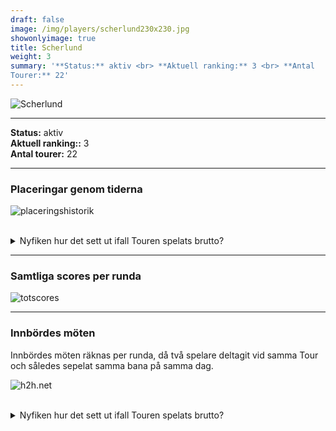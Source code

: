 ```yaml
---  
draft: false  
image: /img/players/scherlund230x230.jpg  
showonlyimage: true  
title: Scherlund  
weight: 3  
summary: '**Status:** aktiv <br> **Aktuell ranking:** 3 <br> **Antal
Tourer:** 22'  
---
```


![Scherlund](/img/players/scherlund230x230.jpg)

------------------------------------------------------------------------

**Status:** aktiv  
**Aktuell ranking::** 3  
**Antal tourer:** 22

------------------------------------------------------------------------

### Placeringar genom tiderna

![placeringshistorik](/playerstats/Scherlund.placing.net.png) <br><br>
<details> <summary>Nyfiken hur det sett ut ifall Touren spelats
brutto?</summary> <p>

![placeringshistorik](/playerstats/Scherlund.placing.gross.png) </p>
</details>

------------------------------------------------------------------------

### Samtliga scores per runda

![totscores](/playerstats/Scherlund.totscores.png)

------------------------------------------------------------------------

### Innbördes möten

Innbördes möten räknas per runda, då två spelare deltagit vid samma Tour
och således sepelat samma bana på samma dag.

![h2h.net](/playerstats/Scherlund.h2h.net.png) <br><br> <details>
<summary>Nyfiken hur det sett ut ifall Touren spelats brutto?</summary>
<p>

![h2h.gross](/playerstats/Scherlund.h2h.gross.png) </p> </details>

